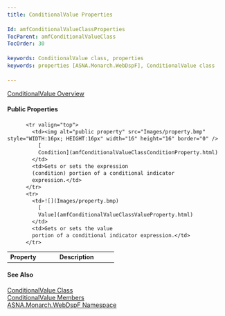 ```yaml
---
title: ConditionalValue Properties

Id: amfConditionalValueClassProperties
TocParent: amfConditionalValueClass
TocOrder: 30

keywords: ConditionalValue class, properties
keywords: properties [ASNA.Monarch.WebDspF], ConditionalValue class

---
```


[ ConditionalValue Overview](amfConditionalValueClass.html) 
<!-- start public properties table -->	

#### Public Properties
<table class="mytable" cellspacing="0" cellpadding="4" width="90%">
          <colgroup>
            <col width="30%" />
            <col width="70%" />
          </colgroup>
          <tr>
            <th>Property</th>
            <th>Description</th>
          </tr>

          <tr valign="top">
            <td><img alt="public property" src="Images/property.bmp" style="WIDTH:16px; HEIGHT:16px" width="16" height="16" border="0" />
              [
              Condition](amfConditionalValueClassConditionProperty.html)
            </td>
            <td>Gets or sets the expression
            (condition) portion of a conditional indicator
            expression.</td>
          </tr>
          <tr>
            <td>![](Images/property.bmp)
              [
              Value](amfConditionalValueClassValueProperty.html)
            </td>
            <td>Gets or sets the value
            portion of a conditional indicator expression.</td>
          </tr>
</table>

#### See Also
[ ConditionalValue Class](amfConditionalValueClass.html) <br /> [ ConditionalValue Members](amfConditionalValueClassMembers.html) <br /> [ ASNA.Monarch.WebDspF Namespace](amfWebDspFNamespace.html) 
